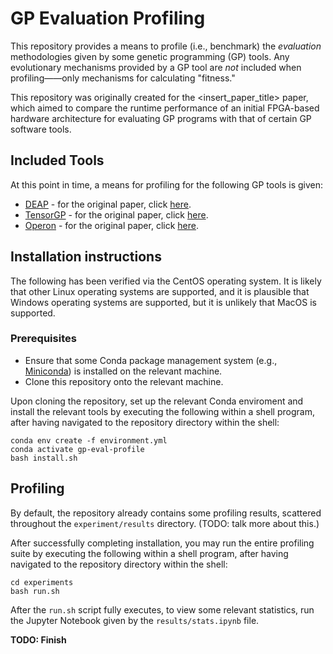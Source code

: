 # GP Evaluation Profiling
This repository provides a means to profile (i.e., benchmark) 
the *evaluation* methodologies given by some genetic programming 
(GP) tools. Any evolutionary mechanisms provided by a GP tool 
are *not* included when profiling——only mechanisms for calculating
"fitness."

This repository was originally created for the <insert_paper_title>
paper, which aimed to compare the runtime performance of an
initial FPGA-based hardware architecture for evaluating GP 
programs with that of certain GP software tools.

## Included Tools

At this point in time, a means for profiling for the following GP tools 
is given:

- [DEAP](https://github.com/DEAP/deap) - for the original paper, 
click [here](http://vision.gel.ulaval.ca/~cgagne/pubs/deap-gecco-2012.pdf).
- [TensorGP](https://github.com/AwardOfSky/TensorGP) - for the original paper,
click [here](https://cdv.dei.uc.pt/wp-content/uploads/2021/04/baeta2021tensorgp.pdf).
- [Operon](https://github.com/heal-research/operon) - for the original paper,
click [here](https://dl.acm.org/doi/pdf/10.1145/3377929.3398099).


## Installation instructions

The following has been verified via the CentOS operating system.
It is likely that other Linux operating systems are 
supported, and it is plausible that Windows operating systems
are supported, but it is unlikely that MacOS is supported.

### Prerequisites
- Ensure that some Conda package management system 
(e.g., [Miniconda](https://docs.conda.io/en/latest/miniconda.html)) 
is installed on the relevant machine.
- Clone this repository onto the relevant machine.

Upon cloning the repository, set up the relevant Conda enviroment
and install the relevant tools by executing the following within
a shell program, after having navigated to the repository directory
within the shell:

```
conda env create -f environment.yml
conda activate gp-eval-profile
bash install.sh
```

## Profiling
By default, the repository already contains some profiling results,
scattered throughout the `experiment/results` directory. 
(TODO: talk more about this.)

After successfully completing installation, you may run the entire profiling
suite by executing the following within a shell program, after having navigated 
to the repository directory within the shell:

```
cd experiments
bash run.sh
```

After the `run.sh` script fully executes, to view some relevant statistics,
run the Jupyter Notebook given by the `results/stats.ipynb` file.

**TODO: Finish**
